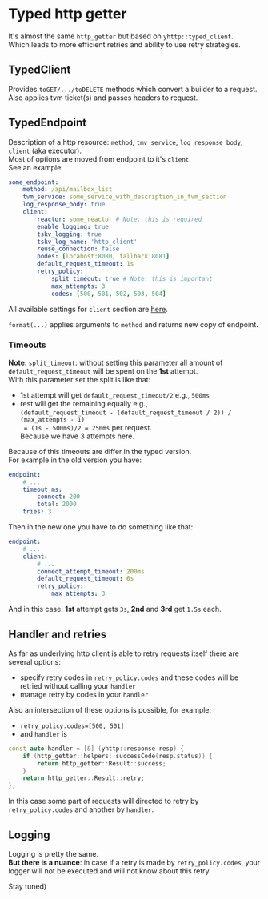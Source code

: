 # Typed http getter
It's almost the same `http_getter` but based on `yhttp::typed_client`. \
Which leads to more efficient retries and ability to use retry strategies.

## TypedClient
Provides `toGET/.../toDELETE` methods which convert a builder to a request. \
Also applies tvm ticket(s) and passes headers to request.

## TypedEndpoint
Description of a http resource: `method`, `tmv_service`, `log_response_body`, `client` (aka executor). \
Most of options are moved from endpoint to it's `client`. \
See an example:
```yaml
some_endpoint:
    method: /api/mailbox_list
    tvm_service: some_service_with_description_in_tvm_section
    log_response_body: true
    client:
        reactor: some_reactor # Note: this is required
        enable_logging: true
        tskv_logging: true
        tskv_log_name: 'http_client'
        reuse_connection: false
        nodes: [locahost:8080, fallback:8081]
        default_request_timeout: 1s
        retry_policy:
            split_timeout: true # Note: this is important
            max_attempts: 3
            codes: [500, 501, 502, 503, 504]
```
All available settings for `client` section are [here](https://a.yandex-team.ru/arc_vcs/mail/ymod_httpclient/doc/cluster_client).

`format(...)` applies arguments to `method` and returns new copy of endpoint.

### Timeouts

**Note**: `split_timeout`: without setting this parameter all amount of `default_request_timeout` will be spent on the **1st** attempt. \
With this parameter set the split is like that:
- 1st attempt will get `default_request_timeout/2` e.g., `500ms`
- rest will get the remaining equally e.g., \
`(default_request_timeout - (default_request_timeout / 2)) / (max_attempts - 1)` \
` = (1s - 500ms)/2 = 250ms` per request. \
Because we have 3 attempts here.

Because of this timeouts are differ in the typed version. \
For example in the old version you have:
```yaml
endpoint:
    # ...
    timeout_ms:
        connect: 200
        total: 2000
    tries: 3
```
Then in the new one you have to do something like that:

```yaml
endpoint:
    # ...
    client:
        # ...
        connect_attempt_timeout: 200ms
        default_request_timeout: 6s
        retry_policy:
            max_attempts: 3
```
And in this case: **1st** attempt gets `3s`, **2nd** and **3rd** get `1.5s` each.


## Handler and retries
As far as underlying http client is able to retry requests itself there are several options:
- specify retry codes in `retry_policy.codes` and these codes will be retried without calling your `handler`
- manage retry by codes in your `handler`

Also an intersection of these options is possible, for example:
- `retry_policy.codes=[500, 501]`
- and `handler` is
```cpp
const auto handler = [&] (yhttp::response resp) {
    if (http_getter::helpers::successCode(resp.status)) {
        return http_getter::Result::success;
    }
    return http_getter::Result::retry;
};
```
In this case some part of requests will directed to retry by `retry_policy.codes` and another by `handler`.


## Logging

Logging is pretty the same. \
**But there is a nuance**: in case if a retry is made by `retry_policy.codes`, your logger will not be executed and will not know about this retry.

Stay tuned)
